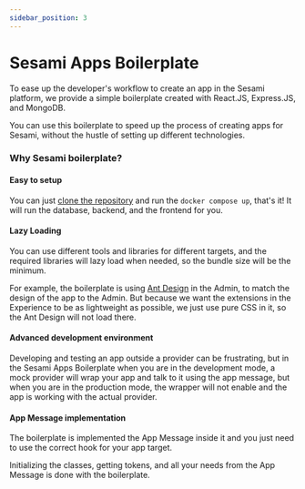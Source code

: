```yaml
---
sidebar_position: 3
---
```


# Sesami Apps Boilerplate

To ease up the developer's workflow to create an app in the Sesami platform, we provide a simple boilerplate created with React.JS, Express.JS, and MongoDB.

You can use this boilerplate to speed up the process of creating apps for Sesami, without the hustle of setting up different technologies.

### Why Sesami boilerplate?

#### Easy to setup
You can just <a href="https://github.com/sesamiapp/sesami-apps-boilerplate">clone the repository</a> and run the <code>docker compose up</code>, that's it! It will run the database, backend, and the frontend for you.

#### Lazy Loading
You can use different tools and libraries for different targets, and the required libraries will lazy load when needed, so the bundle size will be the minimum.
<p>
For example, the boilerplate is using <a href="https://ant.design/">Ant Design</a> in the Admin, to match the design of the app to the Admin. But because we want the extensions in the Experience to be as lightweight as possible, we just use pure CSS in it, so the Ant Design will not load there.
</p>

#### Advanced development environment
Developing and testing an app outside a provider can be frustrating, but in the Sesami Apps Boilerplate when you are in the development mode, a mock provider will wrap your app and talk to it using the app message, but when you are in the production mode, the wrapper will not enable and the app is working with the actual provider.

#### App Message implementation
The boilerplate is implemented the App Message inside it and you just need to use the correct hook for your app target.
<p>
Initializing the classes, getting tokens, and all your needs from the App Message is done with the boilerplate.
</p>